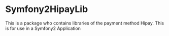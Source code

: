 Symfony2HipayLib
================

This is a package who contains libraries of the payment method Hipay. This is for use in a Symfony2 Application